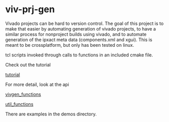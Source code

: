 # viv-prj-gen

Vivado projects can be hard to version control. The goal of this project is to make that easier by automating generation of vivado projects, to have a similar process for nonproject builds using vivado, and to automate generation of the ipxact meta data (components.xml and xgui).  This is meant to be crossplatform, but only has been tested on linux.

tcl scripts invoked through calls to functions in an included cmake file.

Check out the tutorial

[tutorial](docs/tutorial.adoc)

For more detail, look at the api

[vivgen_functions](docs/vivgen_functions.adoc)

[util_functions](docs/util_functions.adoc)

There are examples in the demos directory.